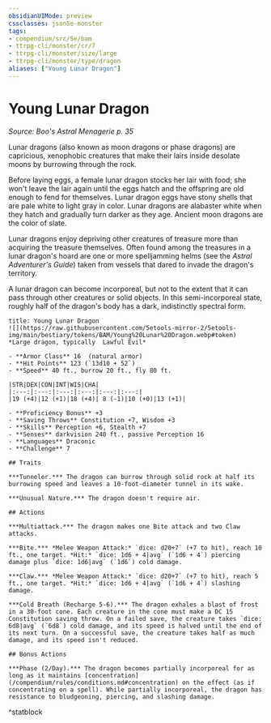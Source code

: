 ```yaml
---
obsidianUIMode: preview
cssclasses: json5e-monster
tags:
- compendium/src/5e/bam
- ttrpg-cli/monster/cr/7
- ttrpg-cli/monster/size/large
- ttrpg-cli/monster/type/dragon
aliases: ["Young Lunar Dragon"]
---
```

# Young Lunar Dragon
*Source: Boo's Astral Menagerie p. 35*  

Lunar dragons (also known as moon dragons or phase dragons) are capricious, xenophobic creatures that make their lairs inside desolate moons by burrowing through the rock.

Before laying eggs, a female lunar dragon stocks her lair with food; she won't leave the lair again until the eggs hatch and the offspring are old enough to fend for themselves. Lunar dragon eggs have stony shells that are pale white to light gray in color. Lunar dragons are alabaster white when they hatch and gradually turn darker as they age. Ancient moon dragons are the color of slate.

Lunar dragons enjoy depriving other creatures of treasure more than acquiring the treasure themselves. Often found among the treasures in a lunar dragon's hoard are one or more spelljamming helms (see the *Astral Adventurer's Guide*) taken from vessels that dared to invade the dragon's territory.

A lunar dragon can become incorporeal, but not to the extent that it can pass through other creatures or solid objects. In this semi-incorporeal state, roughly half of the dragon's body has a dark, indistinctly spectral form.

```ad-statblock
title: Young Lunar Dragon
![](https://raw.githubusercontent.com/5etools-mirror-2/5etools-img/main/bestiary/tokens/BAM/Young%20Lunar%20Dragon.webp#token)
*Large dragon, typically  Lawful Evil*

- **Armor Class** 16  (natural armor)
- **Hit Points** 123 (`13d10 + 52`)
- **Speed** 40 ft., burrow 20 ft., fly 80 ft.

|STR|DEX|CON|INT|WIS|CHA|
|:---:|:---:|:---:|:---:|:---:|:---:|
|19 (+4)|12 (+1)|18 (+4)| 8 (-1)|10 (+0)|13 (+1)|

- **Proficiency Bonus** +3
- **Saving Throws** Constitution +7, Wisdom +3
- **Skills** Perception +6, Stealth +7
- **Senses** darkvision 240 ft., passive Perception 16
- **Languages** Draconic
- **Challenge** 7

## Traits

***Tunneler.*** The dragon can burrow through solid rock at half its burrowing speed and leaves a 10-foot-diameter tunnel in its wake.

***Unusual Nature.*** The dragon doesn't require air.

## Actions

***Multiattack.*** The dragon makes one Bite attack and two Claw attacks.

***Bite.*** *Melee Weapon Attack:* `dice: d20+7` (+7 to hit), reach 10 ft., one target. *Hit:* `dice: 1d6 + 4|avg` (`1d6 + 4`) piercing damage plus `dice: 1d6|avg` (`1d6`) cold damage.

***Claw.*** *Melee Weapon Attack:* `dice: d20+7` (+7 to hit), reach 5 ft., one target. *Hit:* `dice: 1d6 + 4|avg` (`1d6 + 4`) slashing damage.

***Cold Breath (Recharge 5-6).*** The dragon exhales a blast of frost in a 30-foot cone. Each creature in the cone must make a DC 15 Constitution saving throw. On a failed save, the creature takes `dice: 6d8|avg` (`6d8`) cold damage, and its speed is halved until the end of its next turn. On a successful save, the creature takes half as much damage, and its speed isn't reduced.

## Bonus Actions

***Phase (2/Day).*** The dragon becomes partially incorporeal for as long as it maintains [concentration](/compendium/rules/conditions.md#concentration) on the effect (as if concentrating on a spell). While partially incorporeal, the dragon has resistance to bludgeoning, piercing, and slashing damage.
```
^statblock